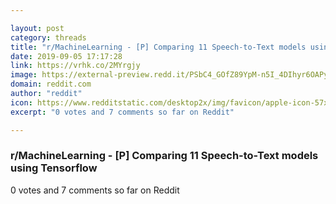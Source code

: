 ```yaml
---

layout: post
category: threads
title: "r/MachineLearning - [P] Comparing 11 Speech-to-Text models using Tensorflow"
date: 2019-09-05 17:17:28
link: https://vrhk.co/2MYrgjy
image: https://external-preview.redd.it/PSbC4_GOfZ89YpM-n5I_4DIhyr6OAPyMLYfEVJYLVME.jpg?auto=webp&s=d0d06acaa478d1c4295a3b6a9854edf780fe17d6
domain: reddit.com
author: "reddit"
icon: https://www.redditstatic.com/desktop2x/img/favicon/apple-icon-57x57.png
excerpt: "0 votes and 7 comments so far on Reddit"

---
```


### r/MachineLearning - [P] Comparing 11 Speech-to-Text models using Tensorflow

0 votes and 7 comments so far on Reddit